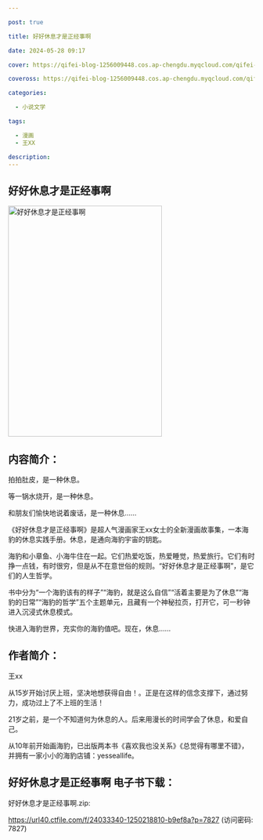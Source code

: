 ```yaml
---

post: true

title: 好好休息才是正经事啊

date: 2024-05-28 09:17

cover: https://qifei-blog-1256009448.cos.ap-chengdu.myqcloud.com/qifei-blog/6600ede39f345e8d03c41594.jpg

coveross: https://qifei-blog-1256009448.cos.ap-chengdu.myqcloud.com/qifei-blog/6600ede39f345e8d03c41594.jpg

categories:

  - 小说文学

tags:

  - 漫画
  - 王XX

description:
---
```


## 好好休息才是正经事啊
<img alt="好好休息才是正经事啊 " class="aligncenter loaded" data-was-processed="true" decoding="async" fetchpriority="high" height="471" src="https://qifei-blog-1256009448.cos.ap-chengdu.myqcloud.com/qifei-blog/6600ede39f345e8d03c41594.jpg " style="cursor: zoom-in;" width="314"/>

## 内容简介：

拍拍肚皮，是一种休息。

等一锅水烧开，是一种休息。

和朋友们愉快地说着废话，是一种休息……

《好好休息才是正经事啊》是超人气漫画家王xx女士的全新漫画故事集，一本海豹的休息实践手册。休息，是通向海豹宇宙的钥匙。

海豹和小章鱼、小海牛住在一起。它们热爱吃饭，热爱睡觉，热爱旅行。它们有时挣一点钱，有时很穷，但是从不在意世俗的规则。“好好休息才是正经事啊”，是它们的人生哲学。

书中分为“一个海豹该有的样子”“海豹，就是这么自信”“活着主要是为了休息”“海豹的日常”“海豹的哲学”五个主题单元，且藏有一个神秘拉页，打开它，可一秒钟进入沉浸式休息模式。

快进入海豹世界，充实你的海豹值吧。现在，休息……

## 作者简介：

王xx

从15岁开始讨厌上班，坚决地想获得自由！。正是在这样的信念支撑下，通过努力，成功过上了不上班的生活！

21岁之前，是一个不知道何为休息的人。后来用漫长的时间学会了休息，和爱自己。

从10年前开始画海豹，已出版两本书《喜欢我也没关系》《总觉得有哪里不错》，并拥有一家小小的海豹店铺：yesseallife。

## 好好休息才是正经事啊 电子书下载：



好好休息才是正经事啊.zip: 

https://url40.ctfile.com/f/24033340-1250218810-b9ef8a?p=7827 (访问密码: 7827)
